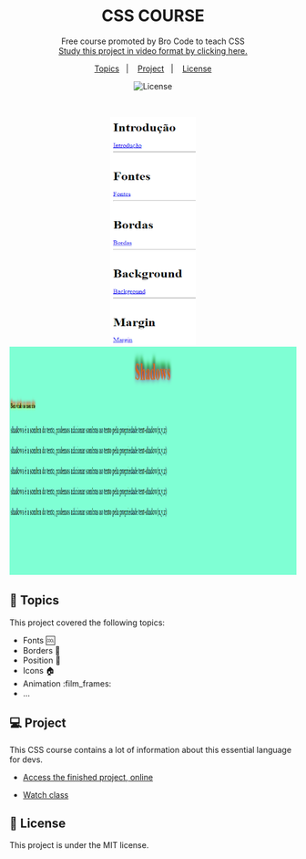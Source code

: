 <h1 align="center"> CSS COURSE </h1>

<p align="center">
Free course promoted by Bro Code to teach CSS <br/>
<a href="https://www.youtube.com/watch?v=wRNinF7YQqQ">Study this project in video format by clicking here.</a>
</p>

<p align="center">
  <a href="#-topics">Topics</a>&nbsp;&nbsp;&nbsp;|&nbsp;&nbsp;&nbsp;
  <a href="#-project">Project</a>&nbsp;&nbsp;&nbsp;|&nbsp;&nbsp;&nbsp;
  <a href="#memo-License">License</a>
</p>

<p align="center">
  <img alt="License" src="https://img.shields.io/static/v1?label=license&message=MIT&color=49AA26&labelColor=000000">
</p>

<br>

<p align="center">
  <img alt="CSS COURSE" src="./github/preview1.png" width="150px" height="400px" >
  <img alt="CSS COURSE" src="./github/preview2.png" width="600px" height="400px" >
</p>

## 🚀 Topics

This project covered the following topics:

- Fonts :cool:
- Borders :black_square_button:
- Position :dart:
- Icons :house:
- Animation :film_frames:
- ...

## 💻 Project

This CSS course contains a lot of information about this essential language for devs.

- [Access the finished project, online](https://aoba43.github.io/CSS-course/)

- [Watch class](https://www.youtube.com/watch?v=wRNinF7YQqQ)

## :memo: License

This project is under the MIT license.
